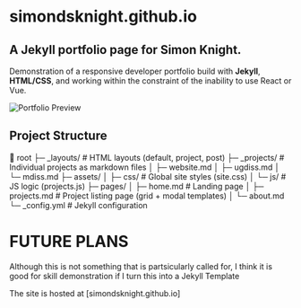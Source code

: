 # simondsknight.github.io
## A Jekyll portfolio page for Simon Knight.
Demonstration of a responsive developer portfolio build with **Jekyll**, **HTML/CSS**, and working within the constraint of the inability to use React or Vue.

![Portfolio Preview](assets/img/website-hero.jpg)

##  Project Structure
📁 root
├─ _layouts/ # HTML layouts (default, project, post)
├─ _projects/ # Individual projects as markdown files
│ ├─ website.md
│ ├─ ugdiss.md
│ └─ mdiss.md
├─ assets/
│ ├─ css/ # Global site styles (site.css)
│ └─ js/ # JS logic (projects.js)
├─ pages/
│ ├─ home.md # Landing page
│ ├─ projects.md # Project listing page (grid + modal templates)
│ └─ about.md
└─ _config.yml # Jekyll configuration

# FUTURE PLANS

Although this is not something that is partsicularly called for, I think it is good for skill demonstration if I turn this into a Jekyll Template 

The site is hosted at [simondsknight.github.io]

